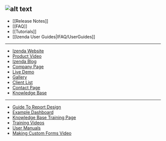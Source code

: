 ![alt text](http://demo2.izenda.us/bi/rs.aspx?image=ModernImages.izenda-logo-4.gif)
---
* [[Release Notes]]
* [[FAQ]]
* [[Tutorials]]
* [[Izenda User Guides|IFAQ/UserGuides]]

---

* [Izenda Website](http://www.izenda.com/Site/Izenda-Ad-Hoc-Reporting.aspx)
* [Product Video](http://www.izenda.com/Site/Video/ProductVideo.aspx)
* [Izenda Blog](http://blog.izenda.com/)
* [Company Page](http://www.izenda.com/site/Pages/company.aspx)
* [Live Demo](http://demo2.izenda.us/bi/ReportListIntro.aspx)
* [Gallery](http://www.izenda.com/site/Pages/Gallery.aspx)
* [Client List](http://www.izenda.com/Site/Pages/Clients.aspx)
* [Contact Page](http://www.izenda.com/site/Pages/contactus.aspx)
* [Knowledge Base](http://www.izenda.com/Site/KB/Integration/94)

---

* [Guide To Report Design](http://dwmofqygvzj39.cloudfront.net/izenda-izenda_guide_to_report_design.pdf)
* [Example Dashboard](http://demo2.izenda.us/bi/Dashboards.aspx?rn=Dashboard)
* [Knowledge Base Training Page](http://www.izenda.com/Site/KB/Training/78)
* [Training Videos](http://www.izenda.com/Site/KB/Training/58)
* [User Manuals](http://www.izenda.com/Site/KB/Training/93)
* [Making Custom Forms Video](http://www.youtube.com/watch?v=5b2axJlgdFs)